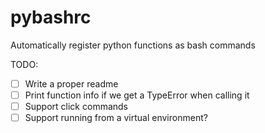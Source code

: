 # pybashrc
Automatically register python functions as bash commands

TODO:
- [ ] Write a proper readme
- [ ] Print function info if we get a TypeError when calling it
- [ ] Support click commands
- [ ] Support running from a virtual environment?
